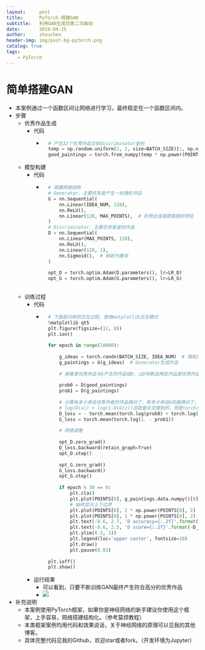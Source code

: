 ```yaml
---
layout:     post
title:      PyTorch-搭建GAN
subtitle:   利用GAN生成完美二次曲线
date:       2019-04-25
author:     zhouchen
header-img: img/post-bg-pytorch.png
catalog: true
tags:
    - PyTorch
---
```


# 简单搭建GAN
- 本案例通过一个函数区间让网络进行学习，最终稳定在一个函数区间内。
- 步骤
	- 优秀作品生成
		- 代码
			- ```python
				# 产生32个优秀作品交给discriminator鉴别
				temp = np.random.uniform(1, 2, size=BATCH_SIZE)[:, np.newaxis]
				good_paintings = torch.from_numpy(temp * np.power(POINTS, 2) + (temp-1)).float()
				```
	- 模型构建
		- 代码
			- ```python
				# 搭建网络结构
				# Generator，主要任务是产生一些随机作品
				G = nn.Sequential( 
				    nn.Linear(IDEA_NUM, 128),
				    nn.ReLU(),
				    nn.Linear(128, MAX_POINTS),  # 利用全连接提取随机特征
				)
				# Discriminator，主要任务是鉴别作品
				D = nn.Sequential( 
				    nn.Linear(MAX_POINTS, 128),
				    nn.ReLU(),
				    nn.Linear(128, 1),
				    nn.Sigmoid(),  # 映射为概率
				)
				
				opt_D = torch.optim.Adam(D.parameters(), lr=LR_D)
				opt_G = torch.optim.Adam(G.parameters(), lr=LR_G)
				
				```
	- 训练过程
		- 代码
			- ```python
				# 下面是训练的交互过程，使用matplotlib交互模式
				%matplotlib qt5
				plt.figure(figsize=(12, 8))
				plt.ion()
				
				for epoch in range(10000):
				    
				    g_ideas = torch.randn(BATCH_SIZE, IDEA_NUM)  # 随机产生idea
				    g_paintings = G(g_ideas)  # Generator生成作品
				    
				    # 接着拿优秀作品与G产生的作品给D，让D判断这两批作品是优秀作品的概率
				
				    prob0 = D(good_paintings)
				    prob1 = D(g_paintings)
				    
				    # 计算有多少来自优秀作者的作品猜对了，有多少来自G的画猜对了，最大化猜对的次数
				    # log(D(x)) + log(1-D(G(z))这就是论文提到的，但是torch没有最大化score只有最小化loss，这是一致的
				    D_loss = - torch.mean(torch.log(prob0) + torch.log(1. - prob1))
				    G_loss = torch.mean(torch.log(1. - prob1))
				    
				    # 网络调整
				
				    opt_D.zero_grad()
				    D_loss.backward(retain_graph=True)
				    opt_D.step()
				
				    opt_G.zero_grad()
				    G_loss.backward()
				    opt_G.step()
				
				    if epoch % 30 == 0:
				        plt.cla()
				        plt.plot(POINTS[0], g_paintings.data.numpy()[0], c='green', lw=3, label='Generated painting',)
				        # 始终显示上下边界
				        plt.plot(POINTS[0], 2 * np.power(POINTS[0], 2) + 1, c='blue', lw=3, label='above bound')
				        plt.plot(POINTS[0], 1 * np.power(POINTS[0], 2) - 1, c='red', lw=3, label='below bound')
				        plt.text(-0.6, 2.7, 'D accuracy={:.2f}'.format(prob0.data.numpy().mean()), fontdict={'size': 13})
				        plt.text(-0.6, 2.5, 'D score={:.2f}'.format(-D_loss.data.numpy()), fontdict={'size': 13})
				        plt.ylim((-3, 3))
				        plt.legend(loc='upper center', fontsize=10)
				        plt.draw()
				        plt.pause(0.01)
				
				plt.ioff()
				plt.show()
				```
		- 运行结果
			- 可以看到，只要不断训练GAN最终产生符合高分的优秀作品
			- ![](https://img-blog.csdnimg.cn/20190425132159414.gif)
- 补充说明
	- 本案例使用PyTorch框架，如果你是神经网络的新手建议你使用这个框架，上手容易，网络搭建结构化。（参考莫烦教程）
	- 本类框架案例均用代码和效果说话，关于神经网络的原理可以见我的其他博客。
	- 具体完整代码见我的Github，欢迎star或者fork。（开发环境为Jupyter）